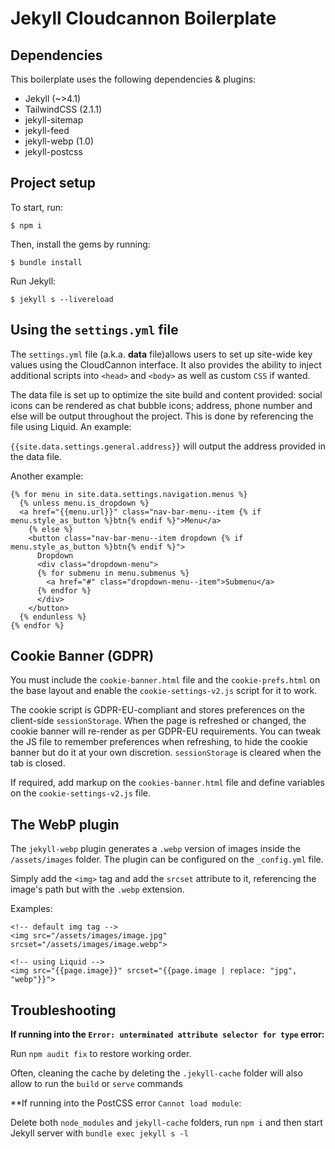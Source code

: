 # Jekyll Cloudcannon Boilerplate

## Dependencies

This boilerplate uses the following dependencies & plugins:

- Jekyll (~>4.1)
- TailwindCSS (2.1.1)
- jekyll-sitemap
- jekyll-feed
- jekyll-webp (1.0)
- jekyll-postcss
  
## Project setup

To start, run: 
```
$ npm i
```

Then, install the gems by running:
```
$ bundle install
```

Run Jekyll:
```
$ jekyll s --livereload
```

## Using the `settings.yml` file

The `settings.yml` file (a.k.a. **data** file)allows users to set up site-wide key values using the CloudCannon interface. It also provides the ability to inject additional scripts into `<head>` and `<body>` as well as custom `CSS` if wanted.

The data file is set up to optimize the site build and content provided: social icons can be rendered as chat bubble icons; address, phone number and else will be output throughout the project. This is done by referencing the file using Liquid. An example:

`{{site.data.settings.general.address}}` will output the address provided in the data file.

Another example:

```
{% for menu in site.data.settings.navigation.menus %}
  {% unless menu.is_dropdown %}
  <a href="{{menu.url}}" class="nav-bar-menu--item {% if menu.style_as_button %}btn{% endif %}">Menu</a>
    {% else %}
    <button class="nav-bar-menu--item dropdown {% if menu.style_as_button %}btn{% endif %}">
      Dropdown
      <div class="dropdown-menu">
      {% for submenu in menu.submenus %}
        <a href="#" class="dropdown-menu--item">Submenu</a>
      {% endfor %}
      </div>
    </button>
  {% endunless %}
{% endfor %}
```

## Cookie Banner (GDPR)

You must include the `cookie-banner.html` file and the `cookie-prefs.html` on the base layout and enable the `cookie-settings-v2.js` script for it to work.

The cookie script is GDPR-EU-compliant and stores preferences on the client-side `sessionStorage`. When the page is refreshed or changed, the cookie banner will re-render as per GDPR-EU requirements. You can tweak the JS file to remember preferences when refreshing, to hide the cookie banner but do it at your own discretion. `sessionStorage` is cleared when the tab is closed.

If required, add markup on the `cookies-banner.html` file and define variables on the `cookie-settings-v2.js` file.

## The WebP plugin

The `jekyll-webp` plugin generates a `.webp` version of images inside the `/assets/images` folder. The plugin can be configured on the `_config.yml` file.

Simply add the `<img>` tag and add the `srcset` attribute to it, referencing the image's path but with the `.webp` extension.

Examples: 
```
<!-- default img tag -->
<img src="/assets/images/image.jpg" srcset="/assets/images/image.webp">

<!-- using Liquid -->
<img src="{{page.image}}" srcset="{{page.image | replace: "jpg", "webp"}}">
```

## Troubleshooting

**If running into the `Error: unterminated attribute selector for type` error:**

Run `npm audit fix` to restore working order.

Often, cleaning the cache by deleting the `.jekyll-cache` folder will also allow to run the `build` or `serve` commands

**If running into the PostCSS error `Cannot load module`:

Delete both `node_modules` and `jekyll-cache` folders, run `npm i` and then start Jekyll server with `bundle exec jekyll s -l` 
